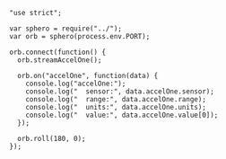     "use strict";

    var sphero = require("../");
    var orb = sphero(process.env.PORT);

    orb.connect(function() {
      orb.streamAccelOne();

      orb.on("accelOne", function(data) {
        console.log("accelOne:");
        console.log("  sensor:", data.accelOne.sensor);
        console.log("  range:", data.accelOne.range);
        console.log("  units:", data.accelOne.units);
        console.log("  value:", data.accelOne.value[0]);
      });

      orb.roll(180, 0);
    });
